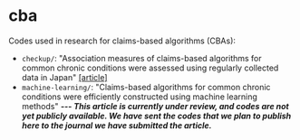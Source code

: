 # cba
Codes used in research for claims-based algorithms (CBAs):

- `checkup/`: "Association measures of claims-based algorithms for common chronic conditions were assessed using regularly collected data in Japan" [[article]](https://doi.org/10.1016/j.jclinepi.2018.03.004)
- `machine-learning/`: "Claims-based algorithms for common chronic conditions were efficiently constructed using machine learning methods" ***--- This article is currently under review, and codes are not yet publicly available. We have sent the codes that we plan to publish here to the journal we have submitted the article.***
